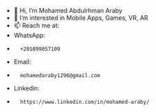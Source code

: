 - 👋 Hi, I’m Mohamed Abdulrhman Araby
- 👀 I’m interested in Mobile Apps, Games, VR, AR
- 📫 Reach me at:
- WhatsApp:
-       +201099057109
- Email:
-       mohamedaraby1296@gmail.com
- Linkedin:
-       https://www.linkedin.com/in/mohamed-araby/

<!---
mohamedaraby122/mohamedaraby122 is a ✨ special ✨ repository because its `README.md` (this file) appears on your GitHub profile.
You can click the Preview link to take a look at your changes.
--->
